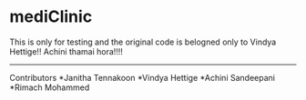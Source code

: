 mediClinic
==========
This is only for testing and the original code is belogned only to Vindya Hettige!! Achini thamai hora!!!!

***************************************************************************************************************************
Contributors
*Janitha Tennakoon
*Vindya Hettige
*Achini Sandeepani
*Rimach Mohammed
